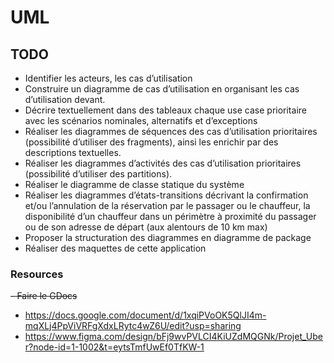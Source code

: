 # UML

## TODO

- Identifier les acteurs, les cas d’utilisation
- Construire un diagramme de cas d’utilisation en organisant les cas d’utilisation devant.
- Décrire textuellement dans des tableaux chaque use case prioritaire avec les scénarios nominales, alternatifs et d’exceptions
- Réaliser les diagrammes de séquences des cas d’utilisation prioritaires (possibilité d’utiliser des fragments), ainsi les enrichir par des descriptions textuelles.
- Réaliser les diagrammes d’activités des cas d’utilisation prioritaires (possibilité d’utiliser des partitions).
- Réaliser le diagramme de classe statique du système
- Réaliser les diagrammes d’états-transitions décrivant la confirmation et/ou l’annulation de la réservation par le passager ou le chauffeur, la disponibilité d’un chauffeur dans un périmètre à proximité du passager ou de son adresse de départ (aux alentours de 10 km max)
- Proposer la structuration des diagrammes en diagramme de package
- Réaliser des maquettes de cette application

### Resources

~~- Faire le GDocs~~

- https://docs.google.com/document/d/1xqiPVoOK5QlJI4m-mqXLj4PpViVRFgXdxLRytc4wZ6U/edit?usp=sharing
- https://www.figma.com/design/bFj9wvPVLCI4KiUZdMQGNk/Projet_Uber?node-id=1-1002&t=eytsTmfUwEf0TfKW-1
